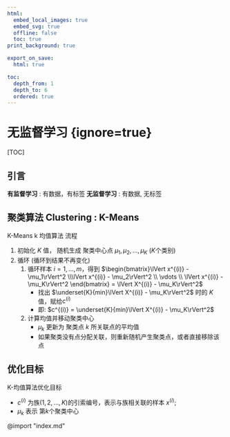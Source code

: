 ```yaml
---
html:
  embed_local_images: true
  embed_svg: true
  offline: false
  toc: true
print_background: true

export_on_save:
  html: true

toc:
  depth_from: 1
  depth_to: 6
  ordered: true
---
```


# 无监督学习 {ignore=true}

[TOC]

## 引言

**有监督学习** : 有数据，有标签
**无监督学习** : 有数据, 无标签

## 聚类算法 Clustering : K-Means

K-Means k 均值算法 流程
1. 初始化 $K$ 值， 随机生成 聚类中心点 $\mu_1,\mu_2,...,\mu_K$ ($K$个类别)
2. 循环 (循环到结果不再变化)
   1. 循环样本 $i=1,...,m$，得到 $\begin{bmatrix}\lVert x^{(i)} - \mu_1\rVert^2 \\\lVert x^{(i)} - \mu_2\rVert^2 \\ \vdots \\ \lVert x^{(i)} -  \mu_K\rVert^2 \end{bmatrix} = \lVert X^{(i)} - \mu_K\rVert^2$
      * 找出 $\underset{K}{min}\lVert X^{(i)} - \mu_K\rVert^2$ 时的 $K$ 值，赋给$c^{(i)}$ 
      * 即: $c^{(i)} = \underset{K}{min}\lVert X^{(i)} - \mu_K\rVert^2$
   2. 计算均值并移动聚类中心
      * $\mu_k$ 更新为 聚类点 $k$ 所关联点的平均值
      * 如果聚类没有点分配关联，则重新随机产生聚类点，或者直接移除该点

## 优化目标

K-均值算法优化目标
* $c^{(i)}$ 为族($1,2,...,K$)的引索编号，表示与族相关联的样本 $x^{(i)}$;
* $\mu_k$ 表示 第$k$个聚类中心

@import "index.md"